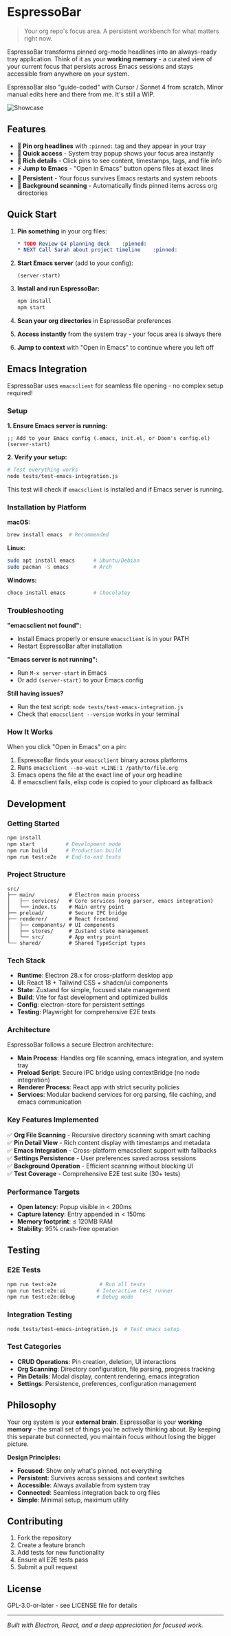 # EspressoBar

> Your org repo's focus area. A persistent workbench for what matters right now.

EspressoBar transforms pinned org-mode headlines into an always-ready tray application. Think of it as your **working memory** - a curated view of your current focus that persists across Emacs sessions and stays accessible from anywhere on your system.

EspressoBar also "guide-coded" with Cursor / Sonnet 4 from scratch. Minor manual edits here and there from me. It's still a WIP.

![Showcase](./resources/showcase.png)

## Features

- **📌 Pin org headlines** with `:pinned:` tag and they appear in your tray
- **🚀 Quick access** - System tray popup shows your focus area instantly
- **📝 Rich details** - Click pins to see content, timestamps, tags, and file info
- **⚡ Jump to Emacs** - "Open in Emacs" button opens files at exact lines
- **💾 Persistent** - Your focus survives Emacs restarts and system reboots
- **🎯 Background scanning** - Automatically finds pinned items across org directories

## Quick Start

1. **Pin something** in your org files:
   ```org
   * TODO Review Q4 planning deck    :pinned:
   * NEXT Call Sarah about project timeline    :pinned:
   ```

2. **Start Emacs server** (add to your config):
   ```elisp
   (server-start)
   ```

3. **Install and run EspressoBar:**
   ```bash
   npm install
   npm start
   ```

4. **Scan your org directories** in EspressoBar preferences

5. **Access instantly** from the system tray - your focus area is always there

6. **Jump to context** with "Open in Emacs" to continue where you left off

## Emacs Integration

EspressoBar uses `emacsclient` for seamless file opening - no complex setup required!

### Setup

**1. Ensure Emacs server is running:**
```elisp
;; Add to your Emacs config (.emacs, init.el, or Doom's config.el)
(server-start)
```

**2. Verify your setup:**
```bash
# Test everything works
node tests/test-emacs-integration.js
```

This test will check if `emacsclient` is installed and if Emacs server is running.

### Installation by Platform

**macOS:**
```bash
brew install emacs  # Recommended
```

**Linux:**
```bash
sudo apt install emacs      # Ubuntu/Debian
sudo pacman -S emacs        # Arch
```

**Windows:**
```bash
choco install emacs         # Chocolatey
```

### Troubleshooting

**"emacsclient not found":**
- Install Emacs properly or ensure `emacsclient` is in your PATH
- Restart EspressoBar after installation

**"Emacs server is not running":**
- Run `M-x server-start` in Emacs
- Or add `(server-start)` to your Emacs config

**Still having issues?**
- Run the test script: `node tests/test-emacs-integration.js`
- Check that `emacsclient --version` works in your terminal

### How It Works

When you click "Open in Emacs" on a pin:
1. EspressoBar finds your `emacsclient` binary across platforms
2. Runs `emacsclient --no-wait +LINE:1 /path/to/file.org`
3. Emacs opens the file at the exact line of your org headline
4. If emacsclient fails, elisp code is copied to your clipboard as fallback

## Development

### Getting Started

```bash
npm install
npm start          # Development mode
npm run build      # Production build
npm run test:e2e   # End-to-end tests
```

### Project Structure

```
src/
├── main/           # Electron main process
│   ├── services/   # Core services (org parser, emacs integration)
│   └── index.ts    # Main entry point
├── preload/        # Secure IPC bridge
├── renderer/       # React frontend
│   ├── components/ # UI components
│   ├── stores/     # Zustand state management
│   └── src/        # App entry point
└── shared/         # Shared TypeScript types
```

### Tech Stack

- **Runtime**: Electron 28.x for cross-platform desktop app
- **UI**: React 18 + Tailwind CSS + shadcn/ui components
- **State**: Zustand for simple, focused state management
- **Build**: Vite for fast development and optimized builds
- **Config**: electron-store for persistent settings
- **Testing**: Playwright for comprehensive E2E tests

### Architecture

EspressoBar follows a secure Electron architecture:

- **Main Process**: Handles org file scanning, emacs integration, and system tray
- **Preload Script**: Secure IPC bridge using contextBridge (no node integration)
- **Renderer Process**: React app with strict security policies
- **Services**: Modular backend services for org parsing, file caching, and emacs communication

### Key Features Implemented

✅ **Org File Scanning** - Recursive directory scanning with smart caching  
✅ **Pin Detail View** - Rich content display with timestamps and metadata  
✅ **Emacs Integration** - Cross-platform emacsclient support with fallbacks  
✅ **Settings Persistence** - User preferences saved across sessions  
✅ **Background Operation** - Efficient scanning without blocking UI  
✅ **Test Coverage** - Comprehensive E2E test suite (30+ tests)

### Performance Targets

- **Open latency**: Popup visible in < 200ms
- **Capture latency**: Entry appended in < 150ms  
- **Memory footprint**: ≤ 120MB RAM
- **Stability**: 95% crash-free operation

## Testing

### E2E Tests
```bash
npm run test:e2e              # Run all tests
npm run test:e2e:ui          # Interactive test runner  
npm run test:e2e:debug       # Debug mode
```

### Integration Testing
```bash
node tests/test-emacs-integration.js  # Test emacs setup
```

### Test Categories

- **CRUD Operations**: Pin creation, deletion, UI interactions
- **Org Scanning**: Directory configuration, file parsing, progress tracking
- **Pin Details**: Modal display, content rendering, emacs integration  
- **Settings**: Persistence, preferences, configuration management

## Philosophy

Your org system is your **external brain**. EspressoBar is your **working memory** - the small set of things you're actively thinking about. By keeping this separate but connected, you maintain focus without losing the bigger picture.

**Design Principles:**
- **Focused**: Show only what's pinned, not everything
- **Persistent**: Survives across sessions and context switches
- **Accessible**: Always available from system tray
- **Connected**: Seamless integration back to org files
- **Simple**: Minimal setup, maximum utility

## Contributing

1. Fork the repository
2. Create a feature branch
3. Add tests for new functionality
4. Ensure all E2E tests pass
5. Submit a pull request

## License

GPL-3.0-or-later - see LICENSE file for details

---

*Built with Electron, React, and a deep appreciation for focused work.*

